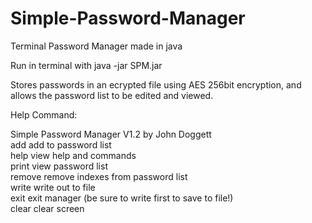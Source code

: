 # Simple-Password-Manager
Terminal Password Manager made in java

Run in terminal with java -jar SPM.jar

Stores passwords in an ecrypted file using AES 256bit encryption, and allows the password list to be edited and viewed.

Help Command:

Simple Password Manager V1.2 by John Doggett  
add add to password list  
help view help and commands  
print view password list  
remove remove indexes from password list  
write write out to file  
exit exit manager (be sure to write first to save to file!)  
clear clear screen  
